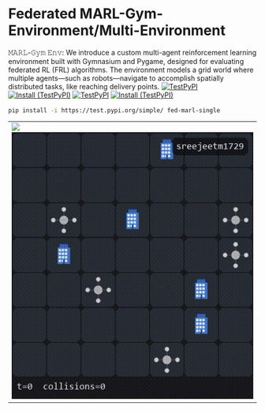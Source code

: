 # Federated MARL-Gym-Environment/Multi-Environment
𝙼𝙰𝚁𝙻-𝙶𝚢𝚖 𝙴𝚗𝚟: We introduce a custom multi-agent reinforcement learning environment built with Gymnasium and Pygame, designed for evaluating federated RL (FRL) algorithms. The environment models a grid world where multiple agents—such as robots—navigate to accomplish spatially distributed tasks, like reaching delivery points.
[![TestPyPI](https://img.shields.io/badge/dynamic/json?url=https://test.pypi.org/pypi/marl-env/json&query=$.info.version&label=TestPyPI&logo=pypi)](https://test.pypi.org/project/fed-marl-single/)
[![Install (TestPyPI)](https://img.shields.io/badge/pip%20install-marl--env-blue)](#installation)
[![TestPyPI](https://img.shields.io/badge/dynamic/json?url=https://test.pypi.org/pypi/marl-env/json&query=$.info.version&label=TestPyPI&logo=pypi)](https://test.pypi.org/project/fed-marl-multi/)
[![Install (TestPyPI)](https://img.shields.io/badge/pip%20install-marl--env-blue)](#installation)
 ```bash
pip install -i https://test.pypi.org/simple/ fed-marl-single
```
</table>
<table> 
  <tr> 
    <td>
      <img src="https://github.com/sreejeetm1729/MARL-Gym-Environment/blob/main/Training%20Video%20MARL-Gym-Multi-Environment.gif" style="width:800px">
      <img src="https://github.com/sreejeetm1729/Federated-MARL-Gym-Environment/blob/main/Training%20Video%20MARL-Gym-Single-Environment.gif" style="width:800px">
    </td> 
  </tr>

